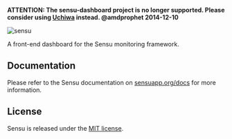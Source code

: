 **ATTENTION: The sensu-dashboard project is no longer supported. Please consider using [Uchiwa](https://github.com/sensu/uchiwa) instead. @amdprophet 2014-12-10**

![sensu](https://raw.github.com/sensu/sensu/master/sensu-logo.png)

A front-end dashboard for the Sensu monitoring framework.

## Documentation
  Please refer to the Sensu documentation on [sensuapp.org/docs](http://sensuapp.org/docs) for more information.

## License
  Sensu is released under the [MIT license](https://raw.github.com/sensu/sensu-dashboard/master/MIT-LICENSE.txt).
